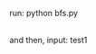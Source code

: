 run: python bfs.py
<!-- or hillClimbing.py -->
<br/>
and then, input: test1
<!-- or test2/test3,... -->